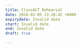 ```yaml
---
title: ClassACT Rehearsal
date: 2018-03-05 13:28:42 +0000
expirydate: Invalid date
start: Invalid date
end: Invalid date
draft: true

---
```

